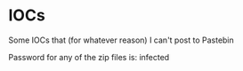 # IOCs

Some IOCs that (for whatever reason) I can't post to Pastebin

Password for any of the zip files is: infected

